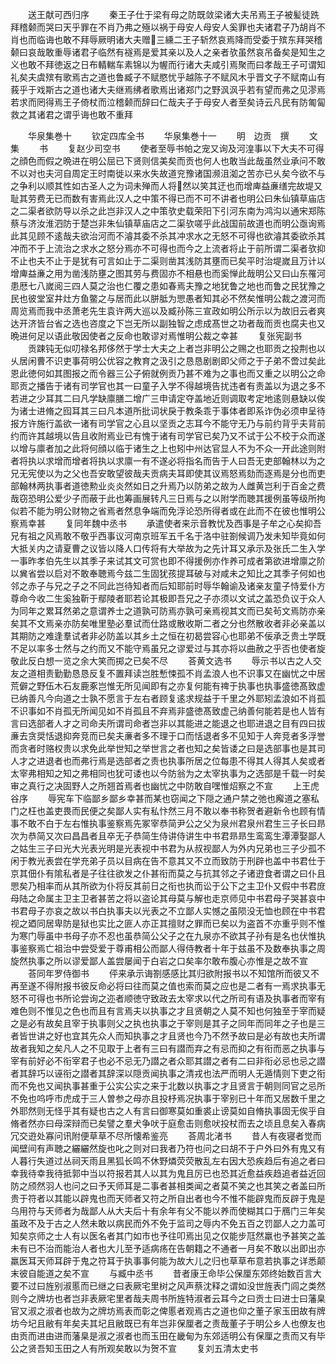 <!-- { "loadSidebar": true } -->
　　送王献可西归序
　　秦王子仕于梁有母之防既敛梁诸大夫吊焉王子被髪徒跣拜稽颡而哭曰天乎罪在不肖乃弗之殛以祸于母安人母安人奚罪也夫诸君子乃胡肖不肖也而临诲也敢不拜辱厥明诸大夫赠三纁二王子斩然哀焉降而受委于殡东拜哭稽颡曰哀哉敢重辱诸君子临然有襚焉是爱其亲以及人之亲者欤虽然哀吊备矣是知生之义也敢不拜徳返之日布輤輲车素锦以为幄而行诸大夫咸引焉聚而曰孝哉王子可谓知礼矣夫虞殡有歌焉古之道也鲁臧子不赋愍忧乎越陈子不赋风木乎晋文子不赋南山有莪乎于戏斯古之道也诸大夫继焉绋者歌焉出诸郑门之野沨沨乎若有望而弗之见漻焉若求而罔得焉王子倚杖而泣稽颡而辞曰仁哉夫子于母安人者至矣诗云凡民有防匍匐救之其诸君之谓乎诲也敢不重拜


　　华泉集巻十
　　钦定四库全书
　　华泉集巻十一
　　明　边贡　撰
　　文集
　　书
　　复赵少司空书
　　使者至辱书帕之宠又询及河湟事以下大夫不可得之顔色而假之晩进在明公屈已下贤则信美矣而贡也何人也敢当此哉虽然业承问不敢不以对也夫河自周定王时南徙以来水失故道兖豫诸国濒沮洳之苦亦已乆矣今欲不与之争利以顺其性如古圣人之为词未殚而人将然以笑其迂也而增庳益亷缮完故堤又耻其劳费无已而数有害焉此汉人之中策不得已而不可不讲者也明公曰朱仙镇草庙店之二渠者欲防导以杀之此岂非汉人之中策欤史载荣阳下引河东南为鸿沟以通宋郑陈蔡与济汝淮泗防于楚岂非朱仙镇草庙店之二渠欤嗟乎此战国前故道也而明公亟询焉此其见顾不逺哉夫欲治河而不濬其委不杀其冲求水之无怒不可得也欲濬其委欲杀其冲而不于上流治之求水之怒分焉亦不可得也而今之上流者将止于前所谓二渠者欤抑不止也夫不止于是犹有可言如止于二渠则凿其浅防其壅而已矣平时治堤嵗且万计以增庳益亷之用为凿浅防壅之图其劳与费固亦不相悬也而奚惮此哉明公又曰山东罹河患厯七八嵗阅三四人莫之治也仁覆之患如春焉夫豫之地犹鲁之地也而鲁之民犹豫之民也彼堂室井灶方鱼鳖之与居而此以胼胝为愳愚者知其必不然矣惟明公裁之渡河而周览焉而我中丞萧老先生袁许两大巡以及臧孙陈三宣政如明公所示以为故旧云者爽达开济皆台省之选也咨度之下岂无所以副独智之虑成髙世之功者哉而贡也腐夫也又晩进何足以语此敬因使者之反命也敢谬对焉惟明公裁之幸甚
　　复张宪副书
　　贡踈钝无似叨禄名邦侈然于学士大夫之上者岂非明公之赐之也耶贡之投荆也以乆居闲曹不识吏事荷明公优容之教育之汲引之恳恳剧剧即父师之于子弟不啻过矣此恩此徳何如其图报之而令器三公子俯就例贡乃甚不难为之事也而又重之以明公之命耶贡之播告于诸有司学官也其一曰童子入学不得越境告扰违者有责盖以为退之多不若进之少耳其二曰凡学缺廪膳二增广三申请定夺盖地近则调取考定地逺则悬缺以俟为诸士进脩之囮耳其三曰凡本道所批词状戾于教条乖于事体者即系诈伪必须申呈待报方许施行盖欲一诸有司学官之心且以坚贡之志耳今不能守无乃与前约背乎夫背前约而许其越境以告且收附焉业已有愧于诸有司学官已矣乃又不试于公不校于众而遂以增与廪者加之此将何顔以临于诸生之上也矧中州达官显人不为不众一开此途则附者将执以求增而增者将执以求廪一有不遂必将指名而告于人曰吾无吏部翰林以为之兄无宪使以为之父也吾安敢望彼哉夫贡病夫耳即使其议焉怒焉劾而逐焉是分也而吏部翰林两执事者道徳勲业炎炎然如日之升焉乃以防弟之故为人雌黄岂利于百金之费哉窃恐明公爱少子而蔽于此也筹画展转凡三日焉与之以附学而聴其援例虽等级所拘似若不能为明公财物之省焉者然息争端而免浮论恐所得者或在此而不在彼也惟明公察焉幸甚
　　复同年魏中丞书
　　承遣使者来示音教忧及西事是子牟之心矣抑吾兄有祖之风焉敢不敬乎西事议河南京班军五千名于洛中驻劄候调乃发未知毕竟如何大抵关内之请夏曹之议皆以降人口传将有大举故为之先计耳又承示及张氏二生入学一事昨孝伯先生以其季子来试其文可赏也即不得援例亦作养可成者第欲进增廪之阶以兾省尝以启对不敢奉聴焉今兹二生固犹孩提耳破与对咸未之知比之其季子何如也邻之赤子与兄之子之不同此岂待知者而后知耶前时辱华翰谕及诸亲友童子恃爱仆方尊命今收二生奚独靳于鄢陵者耶若论其极即吾兄之子亦须以文试之盖恐负议于众人为同年之累耳然弟之意谓养士之道孰可防焉亦孰可亲焉视其文而已矣茍文焉防亦亲矣其不文焉亲亦防矣唯里塾必羣试而仕路或散收斯二者之分也然散收者非必亲盖以其期防之难逢羣试者非必防盖以其乡土之恒在初曷尝容心也耶弟不佞承乏贵土学既不足以率多士然与之约而又不能守焉虽兄之谬爱过与其亦将以曲赦之乎否也使者旋敬此反白想一览之余大笑而掷之已矣不尽
　　荅黄文选书
　　辱示书以古之人交友之道相责勤勤恳恳反复不置拜读岂胜慙悚孤不肖孟浪人也不识事又在幽忧之中居荒僻之野伍木石友鹿豖岂惟无所见闻即有之亦复何能有禆于执事也执事盛徳髙致虚已纳善凡今向道之士孰不愿言于左右者顾复逺求规益于千里之外耶矧孟浪如不肖孤不识事如不肖孤无所闻见如不肖孤且不弃焉非盛徳髙致虚己纳善何能若是也人皆有言曰选部者人才之司命夫所谓司命者岂非以其能进之能退之也耶进退之目有四曰拔亷去贪奨恬退抑奔竞而已矣夫亷者多不理于口而恬退者多不见知于人奔竞者多浮誉而贪者时赂权贵以求免此举世知之举世言之者也知之矣皆诿之曰是选部事也是其司人才之进退者也而弗行焉是选部者之责也执事所居之位每患不得其人得其人矣或者太宰弗相知之知之弗相同也犹可诿也以今防翁为之太宰执事为之选部是千载一时矣审之真行之决固野人之所翘首焉者也幽忧之中防敢自嘿惟炤察之不宣
　　上王虎谷序
　　辱宪车下临鄙乡鄙乡幸甚而某也窃闻之下隠之通户禁之弛也廨道之塞私门之枉也盖吏畏而民便之矣鄙人实有私忭然三月不敢以奉书称贺者避新令也顾有情事不敢不白于左右惟执事鉴察焉先冢宰恭简尹公之父为泉州君泉州君生三子长曰昻次为恭简又次曰昌昌者且卒无子恭简生侍讲侍讲生中书君昻昻生鸾鸾生潭潭娶鄙人之姑生三子曰光大光表光明是光表视中书君为从叔视鄙人为外内兄弟也三子少孤不闲于教光表尝在学充弟子员以目病在告不意其又不立而致防于刑辟也盖中书君仕于京其佃仆有隂私者是子往往欲发之仆甚衔而莫之与抗其邻之子诸逰食者谓之曰仆且愳矣乃相率而从其所欲为仆将反其前日之衔也执而讼于公下之主卫仆又假中书君庻母陆之命属主卫主卫者甚苦之将以盗论其母莫与解也走京师见中书君母子哭甚哀中书君母子亦哀之故以书白执事夫以光表之不立鄙人实憾之虽陨没无恤也顾在中书君视之廼同居卑防是狱也实比之匪人亦正其擅财之罪而已矣以为盗首不亦重乎则不惟为寒门辱虽中书母子亦不忍也虽恭简公父子之在九泉亦不欲其子孙有是名也伏惟执事鉴察焉亡祖治中尝受爱于尊甫相公而鄙人得侍教者十年于兹虽不及数奉执事之周旋然执事之所以谬爱鄙人盖尝屡闻于白岩之口矣率尔敢布腹心亦惟是之故不宣
　　荅同年罗侍御书
　　伻来承示诲劄感感比其归欲附报书以不知馆所而彼又不再至遂不得附报书彼反命必将曰往而莫之值也索而莫之应也是二者有一焉求执事无怒不可得也书所论尝询之迩者顺徳守致政去太宰求以代之所司有语及执事者而宰有难色则不惟见之色也而且有言焉夫以执事之才且贤朝之人莫不知也何独至于宰而疑之是必有故矣且宰于执事则父之执也执事之于宰则是其子之同年而同年之子也是三者皆世讲之好也宜其先众人而知执事之才且贤也今乃不然予故曰是必有故也夫所谓故者我知之矣凡人之不见取于上者有三曰有譛而弃之有忌而抑之有衔而恶之执事与宰有前好必不衔宰君子也必不忌无乃譛之者众耶其譛之者有二曰非衔必忌也忌之譛者其辞巧以诬衔之譛者其辞深以隠贡闻执事之清戎也法严而明人无遁情则下吏之衔而不免也又闻执事甚重于公实公实之来于北数以执事之才且贤言于朝则同官之忌所不免也呜呼市虎成于三人曽参之母亦且投杼焉况执事于宰别已十年而又居数千里之外耶然则无怪乎其有疑也古之人有言曰御寒莫如重裘止谤莫如自脩执事固无俟乎自脩者然亦曰母深辩而已矣譬之羣犬争吠于庭愈击则愈吠投杖而去之顷且息矣入春病冗交逰处寡问讯附便草草不尽所懐希鉴亮
　　荅周北渚书
　　昔人有夜寝者觉而闻壁间有声聴之纚纚然旋也叱之则对曰我者乃符也问之曰胡不于户外曰外有鬼又有人暮行失道过丛祠天雨且黑狐长鸣不休野燐荧荧散乱左右因大恐疾趋后有追之者曰幸我待幸我待抵郭中当以符报若其人以其为鬼且厉已也恐其近愈益疾趋追者益近回防之颀然羽人也问之曰予天师耳是二事者甚相类闻之者莫不笑之也其笑之者盖曰所贵于符者以其能以辟鬼也而天师者又符之所自出者也今不惟不能辟鬼而反辟于鬼是乌用符与天师者为哉鄙人从大夫后十有余年有父不能以养而使糊其口于鴈门三年矣虽政不及于古之人然未敢以病民而外不免于监司之辱内不免五百之罚鄙人之力盖可知矣京师之士人有以医名者其门如市也予往叩焉出见之仅能步尫然羸也予甚笑之盖未有已不治而能治人者也大儿至予适病疡在告朝籍之不通者一月矣不敢以出即出亦羸医耳天师耳辟于鬼之符耳于执事事何能为故大儿之归也草草布意若执事之详悉颠末彼自能道之矣不宣
　　与臧中丞书
　　昔者康王命毕公保厘东郊终始数百言大要不过曰旌别淑慝而已继之曰表厥宅里树之风声蔡沈释之谓如没世旌表门闾之类然则今之牌坊也者岂非表厥宅里者哉夫周书所旌特淑者云耳今之曰贡士曰进士曰藩臬官又淑之淑者也故为之牌坊焉表而彰之俾慝者观焉古之道也仰之董子家玉田故有牌坊今圮且敝有年矣夫其圮且敝既已有年岂非保厘者之责哉董子于明公乡人也僚友也由贡而进由进而藩臬是淑之淑者也而玉田在畿甸为东郊适明公有保厘之责而又有毕公之贤吾知玉田之人有所观矣敢以为贺不宣
　　复刘五清太史书
